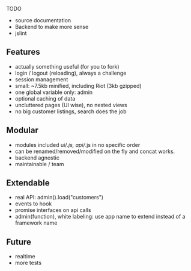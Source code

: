 
TODO
- source documentation
- Backend to make more sense
- jslint


## Features
- actually something useful (for you to fork)
- login / logout (reloading), always a challenge
- session management
- small: ~7.5kb minified, including Riot (3kb gzipped)
- one global variable only: admin
- optional caching of data
- uncluttered pages (UI wise), no nested views
- no big customer listings, search does the job


## Modular
- modules included ui/*.js, api/*.js in no specific order
- can be renamed/removed/modified on the fly and concat works.
- backend agnostic
- maintainable / team


## Extendable
- real API: admin().load("customers")
- events to hook
- promise interfaces on api calls
- admin(function), white labeling: use app name to extend instead of a framework name


## Future
- realtime
- more tests